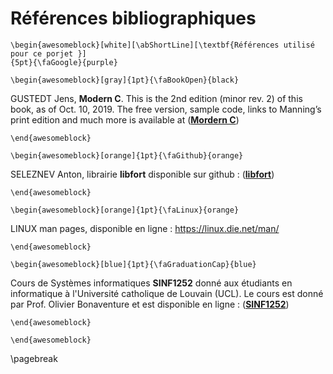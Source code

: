 Références bibliographiques 
============================

```{=latex}
\begin{awesomeblock}[white][\abShortLine][\textbf{Références utilisé pour ce porjet }] 
{5pt}{\faGoogle}{purple}
```

```{=latex}
\begin{awesomeblock}[gray]{1pt}{\faBookOpen}{black}  
```

GUSTEDT Jens, **Modern C**. This is the 2nd edition (minor rev. 2) of this book, as of Oct. 10, 2019. The free version, 
sample code, links to Manning’s print edition and much more is available 
at ([**Mordern C**](https://modernc.gforge.inria.fr/ "lien vers le livre")) 

```{=latex}
\end{awesomeblock}
```

```{=latex}
\begin{awesomeblock}[orange]{1pt}{\faGithub}{orange}   
```

SELEZNEV Anton, librairie **libfort** disponible sur github : 
  ([**libfort**](https://github.com/seleznevae/libfort "lien vers libfort"))

```{=latex}
\end{awesomeblock}
```

```{=latex}
\begin{awesomeblock}[orange]{1pt}{\faLinux}{orange}  
```

LINUX man pages, disponible en ligne : https://linux.die.net/man/

```{=latex}
\end{awesomeblock}
```

```{=latex}
\begin{awesomeblock}[blue]{1pt}{\faGraduationCap}{blue}  
```

Cours de Systèmes informatiques **SINF1252** donné aux étudiants en informatique à l'Université catholique de Louvain (UCL). 
  Le cours est donné par Prof. Olivier Bonaventure et est disponible en ligne : 
  ([**SINF1252**](https://github.com/obonaventure/SystemesInformatiques "lien vers le site"))

```{=latex}
\end{awesomeblock}
```

```{=latex}
\end{awesomeblock}
````

\pagebreak

